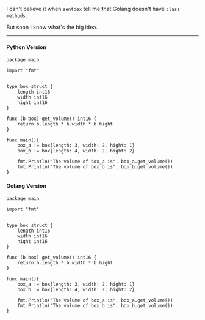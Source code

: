 I can't believe it when `sentdex` tell me that Golang doesn't have `class methods`.

But soon I know what's the big idea.
___

#### Python Version
```
package main

import "fmt"


type box struct {
    length int16
    width int16
    hight int16
}

func (b box) get_volume() int16 {
    return b.length * b.width * b.hight
}

func main(){
    box_a := box{length: 3, width: 2, hight: 1}
    box_b := box{length: 4, width: 2, hight: 2}

    fmt.Println("The volume of box_a is", box_a.get_volume())
    fmt.Println("The volume of box_b is", box_b.get_volume())
}
```

#### Golang Version
```
package main

import "fmt"


type box struct {
    length int16
    width int16
    hight int16
}

func (b box) get_volume() int16 {
    return b.length * b.width * b.hight
}

func main(){
    box_a := box{length: 3, width: 2, hight: 1}
    box_b := box{length: 4, width: 2, hight: 2}

    fmt.Println("The volume of box_a is", box_a.get_volume())
    fmt.Println("The volume of box_b is", box_b.get_volume())
}

```